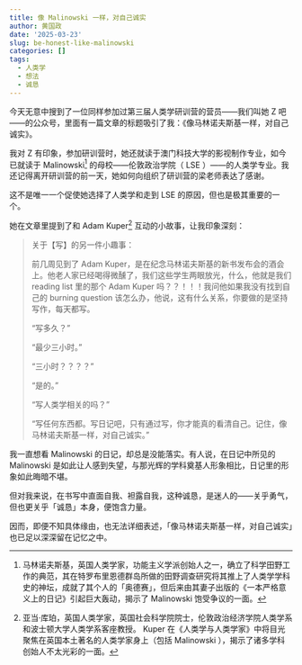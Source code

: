 ```yaml
---
title: 像 Malinowski 一样，对自己诚实
author: 黄国政
date: '2025-03-23'
slug: be-honest-like-malinowski
categories: []
tags:
  - 人类学
  - 想法
  - 诚恳
---
```


<!--more-->

今天无意中搜到了一位同样参加过第三届人类学研训营的营员——我们叫她 Z 吧——的公众号，里面有一篇文章的标题吸引了我：《像马林诺夫斯基一样，对自己诚实》。

我对 Z 有印象，参加研训营时，她还就读于澳门科技大学的影视制作专业，如今已就读于 Malinowski[^malinowski]  的母校——伦敦政治学院（ LSE ）——的人类学专业。我还记得离开研训营的前一天，她如何向组织了研训营的梁老师表达了感谢。

这不是唯一一个促使她选择了人类学和走到 LSE 的原因，但也是极其重要的一个。

[^malinowski]: 马林诺夫斯基，英国人类学家，功能主义学派创始人之一，确立了科学田野工作的典范，其在特罗布里恩德群岛所做的田野调查研究将其推上了人类学学科史的神坛，成就了其个人的「奥德赛」，但后来由其妻子出版的《一本严格意义上的日记》引起巨大轰动，揭示了 Malinowski 饱受争议的一面。 

她在文章里提到了和 Adam Kuper[^kuper] 互动的小故事，让我印象深刻：

[^kuper]: 亚当·库珀，英国人类学家，英国社会科学院院士，伦敦政治经济学院人类学系和波士顿大学人类学系客座教授。 Kuper 在《人类学与人类学家》中将目光聚焦在英国本土著名的人类学家身上（包括 Malinowski ），揭示了诸多学科创始人不太光彩的一面。

> 关于【写】的另一件小趣事：
>
> 前几周见到了 Adam Kuper，是在纪念马林诺夫斯基的新书发布会的酒会上。他老人家已经喝得微醺了，我们这些学生两眼放光，什么，他就是我们 reading list 里的那个 Adam Kuper 吗？？！！！我问他如果我没有找到自己的 burning question 该怎么办，他说，这有什么关系，你要做的是坚持写作，每天都写。
>
> “写多久？”
>
> “最少三小时。”
>
> “三小时？？？？”
>
> “是的。”
>
> “写人类学相关的吗？”
>
> “写任何东西都。写日记吧，只有通过写，你才能真的看清自己。记住，像马林诺夫斯基一样，对自己诚实。”

我一直想看 Malinowski 的日记，却总是没能落实。有人说，在日记中所见的 Malinowski 是如此让人感到失望，与那光辉的学科奠基人形象相比，日记里的形象如此晦暗不堪。

但对我来说，在书写中直面自我、袒露自我，这种诚恳，是迷人的——关乎勇气，但也更关乎「诚恳」本身，便饱含力量。

因而，即便不知具体缘由，也无法详细表述，「像马林诺夫斯基一样，对自己诚实」也已足以深深留在记忆之中。